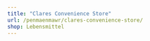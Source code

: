 ```yaml
---
title: "Clares Convenience Store"
url: /penmaenmawr/clares-convenience-store/
shop: Lebensmittel
---
```

